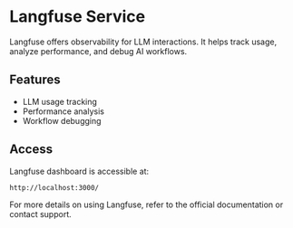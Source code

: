 # Langfuse Service

Langfuse offers observability for LLM interactions. It helps track usage, analyze performance, and debug AI workflows.

## Features

- LLM usage tracking
- Performance analysis
- Workflow debugging

## Access

Langfuse dashboard is accessible at:

```
http://localhost:3000/
```

For more details on using Langfuse, refer to the official documentation or contact support.
